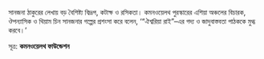 সানজনা ঠাকুরের লেখায় বড় বৈশিষ্ট্য বিদ্রূপ, কটাক্ষ ও রসিকতা। কমনওয়েলথ পুরস্কারের এশিয়া অঞ্চলের বিচারক, ঔপন্যাসিক ও থিয়াম চিন সানজনার গল্পের প্রশংসা করে বলেন, ‘“ঐশ্বরিয়া রাই”–এর গদ্য ও জাদুবাস্তবতা পাঠককে মুগ্ধ করবে।’

সূত্র: **কমনওয়েলথ ফাউন্ডেশন**
